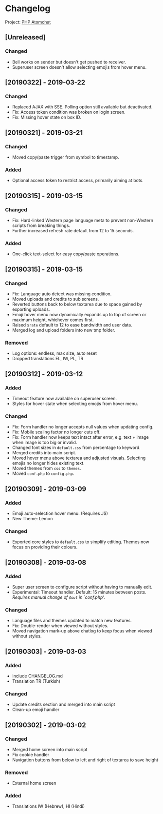 # Changelog

Project: [PHP Atomchat](https://github.com/phhpro/atomchat)

## [Unreleased]
### Changed
- Bell works on sender but doesn't get pushed to receiver.
- Superuser screen doesn't allow selecting emojis from hover menu.

## [20190322] - 2019-03-22
### Changed
- Replaced AJAX with SSE. Polling option still available but deactivated.
- Fix: Access token condition was broken on login screen.
- Fix: Missing hover state on box ID.

## [20190321] - 2019-03-21
### Changed
- Moved copy/paste trigger from symbol to timestamp.

### Added
- Optional access token to restrict access, primarily aiming at bots.

## [20190315] - 2019-03-15
### Changed
- Fix: Hard-linked Western page language meta to prevent non-Western scripts from breaking things.
- Further increased refresh rate default from 12 to 15 seconds.

### Added
- One-click text-select for easy copy/paste operations.

## [20190315] - 2019-03-15
### Changed
- Fix: Language auto detect was missing condition.
- Moved uploads and credits to sub screens.
- Reverted buttons back to below textarea due to space gained by exporting uploads.
- Emoji hover menu now dynamically expands up to top of screen or maximum height, whichever comes first.
- Raised `$rate` default to 12 to ease bandwidth and user data.
- Merged log and upload folders into new tmp folder.

### Removed
- Log options: endless, max size, auto reset
- Dropped translations EL, IW, PL, TR

## [20190312] - 2019-03-12
### Added
- Timeout feature now available on superuser screen.
- Styles for hover state when selecting emojis from hover menu.

### Changed
- Fix: Form handler no longer accepts null values when updating config.
- Fix: Mobile scaling factor no longer cuts off.
- Fix: Form handler now keeps text intact after error, e.g. text + image when image is too big or invalid.
- Changed font sizes in `default.css` from percentage to keyword.
- Merged credits into main script.
- Moved hover menu above textarea and adjusted visuals. Selecting emojis no longer hides existing text.
- Moved themes from `css` to `themes`.
- Moved `conf.php` to `config.php`.

## [20190309] - 2019-03-09
### Added
- Emoji auto-selection hover menu. (Requires JS)
- New Theme: Lemon

### Changed
- Exported core styles to `default.css` to simplify editing. Themes now focus on providing their colours.

## [20190308] - 2019-03-08
### Added
- Super user screen to configure script without having to manually edit.
- Experimental: Timeout handler. Default: 15 minutes between posts. *Requires manual change of `$out` in `conf.php'*.

### Changed
- Language files and themes updated to match new features.
- Fix: Double-render when viewed without styles.
- Moved navigation mark-up above chatlog to keep focus when viewed without styles.

## [20190303] - 2019-03-03
### Added
- Include CHANGELOG.md
- Translation TR (Turkish)

### Changed
- Update credits section and merged into main script
- Clean-up emoji handler

## [20190302] - 2019-03-02
### Changed
- Merged home screen into main script
- Fix cookie handler
- Navigation buttons from below to left and right of textarea to save height

### Removed
- External home screen

### Added
- Translations IW (Hebrew), HI (Hindi)
